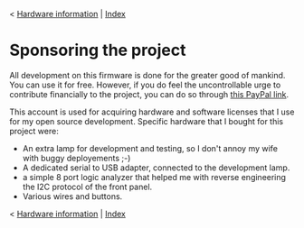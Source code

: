 < [Hardware information](hardware.md) | [Index](../README.md)

# Sponsoring the project

All development on this firmware is done for the greater good of mankind.
You can use it for free. However, if you do feel the uncontrollable urge
to contribute financially to the project, you can do so through
[this PayPal link](https://www.paypal.com/paypalme/bedsidelamp2).

This account is used for acquiring hardware and software licenses that
I use for my open source development. Specific hardware that I bought for
this project were:

* An extra lamp for development and testing, so I don't annoy my wife
  with buggy deployements ;-)
* A dedicated serial to USB adapter, connected to the development lamp.
* a simple 8 port logic analyzer that helped me with reverse engineering
  the I2C protocol of the front panel.
* Various wires and buttons.

< [Hardware information](hardware.md) | [Index](../README.md)
